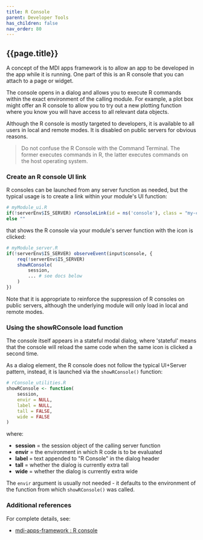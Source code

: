 ```yaml
---
title: R Console
parent: Developer Tools
has_children: false
nav_order: 80
---
```


## {{page.title}}

A concept of the MDI apps framework is to allow an app to be developed in the app
while it is running. One part of this is an R console
that you can attach to a page or widget. 

The console opens in a dialog and allows you to execute
R commands within the exact environment of the calling module.
For example, a plot box might offer an R console
to allow you to try out a new plotting function where you know
you will have access to all relevant data objects.

Although the R console is mostly targeted to developers,
it is available to all users in local and remote modes.
It is disabled on public servers for obvious reasons.

> Do not confuse the R Console with the Command Terminal.
The former executes commands in R, the latter executes commands
on the host operating system.

### Create an R console UI link

R consoles can be launched from any server function as needed, but the typical
usage is to create a link within your module's UI function:

```r
# myModule_ui.R
if(!serverEnv$IS_SERVER) rConsoleLink(id = ns('console'), class = "my-class")
else ""
```

that shows the R console via your module's server
function with the icon is clicked:

```r
# myModule_server.R
if(!serverEnv$IS_SERVER) observeEvent(input$console, {
    req(!serverEnv$IS_SERVER)
    showRConsole(
        session,
        ... # see docs below
    )  
})
```

Note that it is appropriate to reinforce the suppression
of R consoles on public servers, although the underlying module
will only load in local and remote modes.

### Using the showRConsole load function

The console itself appears in a stateful modal dialog,
where 'stateful' means that the console will reload the same code
when the same icon is clicked a second time.

As a dialog element, the R console does not follow the typical
UI+Server pattern, instead, it is launched via the `showRConsole()` 
function:

```r
# rConsole_utilities.R
showRConsole <- function(
    session,
    envir = NULL,
    label = NULL,
    tall = FALSE, 
    wide = FALSE
)
```

where:
- **session** = the session object of the calling server function
- **envir** = the environment in which R code is to be evaluated
- **label** = text appended to "R Console" in the dialog header
- **tall** = whether the dialog is currently extra tall
- **wide** = whether the dialog is currently extra wide

The `envir` argument is usually not needed - it defaults to the
environment of the function from which `showRConsole()` was called.

### Additional references

For complete details, see:

- [mdi-apps-framework : R console](https://github.com/MiDataInt/mdi-apps-framework/tree/main/shiny/shared/session/modules/widgets/framework/rConsole)
